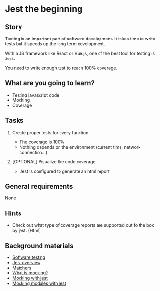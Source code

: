 # Jest the beginning

## Story

Testing is an important part of software development.
It takes time to write tests but it speeds up the long term development.

With a JS framework like React or Vue.js, one of the best tool for testing is `Jest`.

You need to write enough test to reach 100% coverage.

## What are you going to learn?

- Testing javascript code
- Mocking
- Coverage

## Tasks

1. Create proper tests for every function.
    - The coverage is 100%
    - Nothing depends on the environment (current time, network connection...)

2. [OPTIONAL] Visualize the code coverage
    - Jest is configured to generate an html report

## General requirements

None

## Hints

- Check out what type of coverage reports are supported out fo the box by jest. (Html)

## Background materials

- <i class="far fa-exclamation"></i> [Software testing](project/curriculum/materials/pages/general/software-testing.md)
- <i class="far fa-exclamation"></i> [Jest overview](https://jestjs.io/docs/getting-started)
- <i class="far fa-exclamation"></i> [Matchers](https://jestjs.io/docs/expect)
- <i class="far fa-book-open"></i> [What is mocking?](https://stackoverflow.com/a/2666006)
- <i class="far fa-exclamation"></i> [Mocking with jest](https://jestjs.io/docs/mock-function-api)
- <i class="far fa-exclamation"></i> [Mocking modules with jest](https://jestjs.io/docs/en/mock-functions#mocking-modules)
